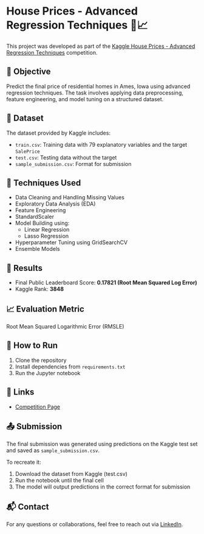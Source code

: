 # House Prices - Advanced Regression Techniques 🏡📈

This project was developed as part of the [Kaggle House Prices - Advanced Regression Techniques](https://www.kaggle.com/competitions/house-prices-advanced-regression-techniques) competition.

## 📌 Objective
Predict the final price of residential homes in Ames, Iowa using advanced regression techniques. The task involves applying data preprocessing, feature engineering, and model tuning on a structured dataset.

## 📂 Dataset
The dataset provided by Kaggle includes:
- `train.csv`: Training data with 79 explanatory variables and the target `SalePrice`
- `test.csv`: Testing data without the target
- `sample_submission.csv`: Format for submission

## 🧠 Techniques Used
- Data Cleaning and Handling Missing Values
- Exploratory Data Analysis (EDA)
- Feature Engineering
- StandardScaler
- Model Building using:
  - Linear Regression
  - Lasso Regression
- Hyperparameter Tuning using GridSearchCV
- Ensemble Models

## 🏁 Results
- Final Public Leaderboard Score: **0.17821 (Root Mean Squared Log Error)**
- Kaggle Rank: **3848**

## 📈 Evaluation Metric
Root Mean Squared Logarithmic Error (RMSLE)

## 🚀 How to Run
1. Clone the repository
2. Install dependencies from `requirements.txt`
3. Run the Jupyter notebook

## 📎 Links
- [Competition Page](https://www.kaggle.com/competitions/house-prices-advanced-regression-techniques)
## 📤 Submission

The final submission was generated using predictions on the Kaggle test set and saved as `sample_submission.csv`.

To recreate it:

1. Download the dataset from Kaggle (test.csv)
2. Run the notebook until the final cell
3. The model will output predictions in the correct format for submission



## 📬 Contact
For any questions or collaborations, feel free to reach out via [LinkedIn](https://www.linkedin.com/in/arvindmatharoo/).

